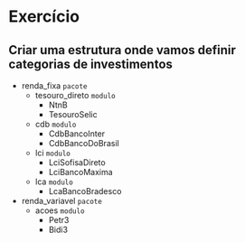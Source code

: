 # Exercício

## Criar uma estrutura onde vamos definir categorias de investimentos
* renda_fixa              `pacote`
    * tesouro_direto          `modulo`
        * NtnB
        * TesouroSelic
    * cdb                     `modulo`
        * CdbBancoInter
        * CdbBancoDoBrasil
    * lci                     `modulo`
        * LciSofisaDireto
        * LciBancoMaxima
    * lca                     `modulo`
        * LcaBancoBradesco
* renda_variavel           `pacote`
    * acoes                   `modulo`
        * Petr3
        * Bidi3